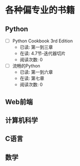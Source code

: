 # 各种偏专业的书籍

## Python

* [ ] Python Cookbook 3rd Edition
  * 已读: 第一到三章
  * 在读: 4.7节-迭代器切片
  * 阅读次数: 0
* [ ] 流畅的Python
  * 已读: 第一到六章
  * 在读: 第七章
  * 阅读次数: 0

## Web前端

## 计算机科学

## C语言

## 数学
